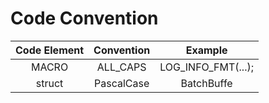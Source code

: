 # Code Convention

Code Element | Convention | Example
:---: | :---: | :---:
MACRO | ALL_CAPS | LOG_INFO_FMT(...);
struct | PascalCase | BatchBuffe
